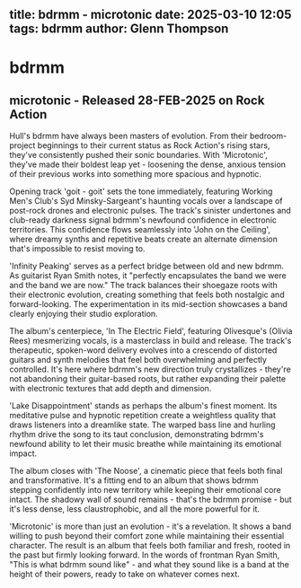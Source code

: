 title: bdrmm - microtonic
date: 2025-03-10 12:05
tags: bdrmm
author: Glenn Thompson
---

# bdrmm

## microtonic - Released 28-FEB-2025 on Rock Action

Hull's bdrmm have always been masters of evolution. From their bedroom-project beginnings to their current status as Rock Action's rising stars, they've consistently pushed their sonic boundaries. With 'Microtonic', they've made their boldest leap yet - loosening the dense, anxious tension of their previous works into something more spacious and hypnotic.

Opening track 'goit - goit' sets the tone immediately, featuring Working Men's Club's Syd Minsky-Sargeant's haunting vocals over a landscape of post-rock drones and electronic pulses. The track's sinister undertones and club-ready darkness signal bdrmm's newfound confidence in electronic territories. This confidence flows seamlessly into 'John on the Ceiling', where dreamy synths and repetitive beats create an alternate dimension that's impossible to resist moving to.

'Infinity Peaking' serves as a perfect bridge between old and new bdrmm. As guitarist Ryan Smith notes, it "perfectly encapsulates the band we were and the band we are now." The track balances their shoegaze roots with their electronic evolution, creating something that feels both nostalgic and forward-looking. The experimentation in its mid-section showcases a band clearly enjoying their studio exploration.

The album's centerpiece, 'In The Electric Field', featuring Olivesque's (Olivia Rees) mesmerizing vocals, is a masterclass in build and release. The track's therapeutic, spoken-word delivery evolves into a crescendo of distorted guitars and synth melodies that feel both overwhelming and perfectly controlled. It's here where bdrmm's new direction truly crystallizes - they're not abandoning their guitar-based roots, but rather expanding their palette with electronic textures that add depth and dimension.

'Lake Disappointment' stands as perhaps the album's finest moment. Its meditative pulse and hypnotic repetition create a weightless quality that draws listeners into a dreamlike state. The warped bass line and hurling rhythm drive the song to its taut conclusion, demonstrating bdrmm's newfound ability to let their music breathe while maintaining its emotional impact.

The album closes with 'The Noose', a cinematic piece that feels both final and transformative. It's a fitting end to an album that shows bdrmm stepping confidently into new territory while keeping their emotional core intact. The shadowy wall of sound remains - that's the bdrmm promise - but it's less dense, less claustrophobic, and all the more powerful for it.

'Microtonic' is more than just an evolution - it's a revelation. It shows a band willing to push beyond their comfort zone while maintaining their essential character. The result is an album that feels both familiar and fresh, rooted in the past but firmly looking forward. In the words of frontman Ryan Smith, "This is what bdrmm sound like" - and what they sound like is a band at the height of their powers, ready to take on whatever comes next.
